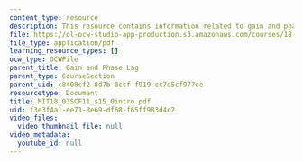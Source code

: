 ```yaml
---
content_type: resource
description: This resource contains information related to gain and phase log.
file: https://ol-ocw-studio-app-production.s3.amazonaws.com/courses/18-03sc-differential-equations-fall-2011/f3e3f4a1ee718e69df68f65ff983d4c2_MIT18_03SCF11_s15_0intro.pdf
file_type: application/pdf
learning_resource_types: []
ocw_type: OCWFile
parent_title: Gain and Phase Lag
parent_type: CourseSection
parent_uid: c8408cf2-8d7b-0ccf-f919-cc7e5cf977ce
resourcetype: Document
title: MIT18_03SCF11_s15_0intro.pdf
uid: f3e3f4a1-ee71-8e69-df68-f65ff983d4c2
video_files:
  video_thumbnail_file: null
video_metadata:
  youtube_id: null
---
```

